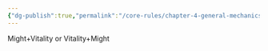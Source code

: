 ```yaml
---
{"dg-publish":true,"permalink":"/core-rules/chapter-4-general-mechanics/ability-check-combinations/might-vitality/"}
---
```


Might+Vitality or Vitality+Might